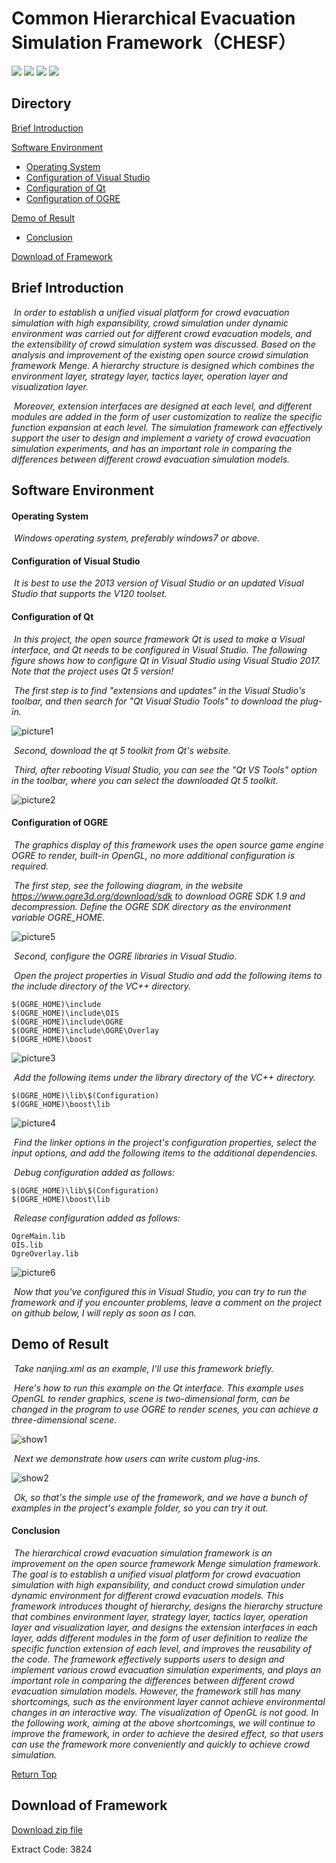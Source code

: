 # Common Hierarchical Evacuation Simulation Framework（CHESF）



 [![](https://img.shields.io/badge/library-Qt-brightgreen.svg)](https://www.qt.io/)       [![](https://img.shields.io/badge/3D-OGRE-brightgreen.svg)](https://www.ogre3d.org/)      [![](https://img.shields.io/badge/language-C%2B%2B-brightgreen.svg)](https://en.cppreference.com/w/)       [![](https://img.shields.io/badge/reference-Menge-brightgreen.svg)](https://github.com/MengeCrowdSim/Menge)



<h2 id = "目录">Directory</h2>

[Brief Introduction](#软件简介)

[Software Environment](#软件运行环境)

- [Operating System](#操作系统)
- [Configuration of Visual Studio](#VisualStudio的配置要求)
- [Configuration of Qt](#Qt的配置)
- [Configuration of OGRE](#OGRE的配置)

[Demo of Result](#效果演示)

- [Conclusion](#总结)

[Download of Framework](#框架下载)





<h2 id = "软件简介">Brief Introduction</h2>

​	*In order to establish a unified visual platform for crowd evacuation simulation with high expansibility, crowd simulation under dynamic environment was carried out for different crowd evacuation models, and the extensibility of crowd simulation system was discussed. Based on the analysis and improvement of the existing open source crowd simulation framework Menge. A hierarchy structure is designed which combines the environment layer, strategy layer, tactics layer, operation layer and visualization layer.* 			   	

​	*Moreover, extension interfaces are designed at each level, and different modules are added in the form of user customization to realize the specific function expansion at each level. The simulation framework can effectively support the user to design and implement a variety of crowd evacuation simulation experiments, and has an important role in comparing the differences between different crowd evacuation simulation models.*





<h2 id = "软件运行环境">Software Environment</h2>

<h4 id = "操作系统">Operating System</h4>

​	*Windows operating system, preferably windows7 or above.*



<h4 id = "VisualStudio的配置要求">Configuration of Visual Studio</h4>

​	*It is best to use the 2013 version of Visual Studio or an updated Visual Studio that supports the V120 toolset.*



<h4 id = "Qt的配置">Configuration of Qt</h4>

​	*In this project, the open source framework Qt is used to make a Visual interface, and Qt needs to be configured in Visual Studio. The following figure shows how to configure Qt in Visual Studio using Visual Studio 2017. Note that the project uses Qt 5 version!*

​	*The first step is to find "extensions and updates" in the Visual Studio's toolbar, and then search for "Qt Visual Studio Tools" to download the plug-in.*

![picture1](./pictures/picture1.png)



​	*Second, download the qt 5 toolkit from Qt's website.*

​	*Third, after rebooting Visual Studio, you can see the "Qt VS Tools" option in the toolbar, where you can select the downloaded Qt 5 toolkit.*

![picture2](./pictures/picture2.png)





<h4 id = "OGRE的配置">Configuration of OGRE</h4>

​	*The graphics display of this framework uses the open source game engine OGRE to render, built-in OpenGL, no more additional configuration is required.*

​	*The first step, see the following diagram, in the website https://www.ogre3d.org/download/sdk to download OGRE SDK 1.9 and decompression. Define the OGRE SDK directory as the environment variable OGRE_HOME.*

![picture5](./pictures/picture5.png)



​	*Second, configure the OGRE libraries in Visual Studio.*

​	*Open the project properties in Visual Studio and add the following items to the include directory of the VC++ directory.*

```
$(OGRE_HOME)\include
$(OGRE_HOME)\include\OIS
$(OGRE_HOME)\include\OGRE
$(OGRE_HOME)\include\OGRE\Overlay
$(OGRE_HOME)\boost
```

![picture3](./pictures/picture3.png)



​	*Add the following items under the library directory of the VC++ directory.*

```
$(OGRE_HOME)\lib\$(Configuration)
$(OGRE_HOME)\boost\lib
```

![picture4](./pictures/picture4.png)



​	*Find the linker options in the project's configuration properties, select the input options, and add the following items to the additional dependencies.*

​	*Debug configuration added as follows:*

```
$(OGRE_HOME)\lib\$(Configuration)
$(OGRE_HOME)\boost\lib
```

​	*Release configuration added as follows:*

```
OgreMain.lib
OIS.lib
OgreOverlay.lib
```

![picture6](./pictures/picture6.png)



​	*Now that you've configured this in Visual Studio, you can try to run the framework and if you encounter problems, leave a comment on the project on github below, I will reply as soon as I can.*





<h2 id = "效果演示">Demo of Result</h2>

​	*Take nanjing.xml as an example, I'll use this framework briefly.*

​	*Here's how to run this example on the Qt interface. This example uses OpenGL to render graphics, scene is two-dimensional form, can be changed in the program to use OGRE to render scenes, you can achieve a three-dimensional scene.*

![show1](./pictures/show1.gif)



​	*Next we demonstrate how users can write custom plug-ins.*

![show2](./pictures/show2.gif)



​	*Ok, so that's the simple use of the framework, and we have a bunch of examples in the project's example folder, so you can try it out.*



<h4 id = "总结">Conclusion</h4>

​	*The hierarchical crowd evacuation simulation framework  is an improvement on the open source framework Menge simulation framework. The goal is to establish a unified visual platform for crowd evacuation simulation with high expansibility, and conduct crowd simulation under dynamic environment for different crowd evacuation models. This framework introduces thought of hierarchy, designs the hierarchy structure that combines environment layer, strategy layer, tactics layer, operation layer and visualization layer, and designs the extension interfaces in each layer, adds different modules in the form of user definition to realize the specific function extension of each level, and improves the reusability of the code. The framework effectively supports users to design and implement various crowd evacuation simulation experiments, and plays an important role in comparing the differences between different crowd evacuation simulation models. However, the framework still has many shortcomings, such as the environment layer cannot achieve environmental changes in an interactive way. The visualization of OpenGL is not good. In the following work, aiming at the above shortcomings, we will continue to improve the framework, in order to achieve the desired effect, so that users can use the framework more conveniently and quickly to achieve crowd simulation.*



[Return Top](#目录)



<h2 id="框架下载">Download of Framework</h2>

[Download zip file](https://pan.baidu.com/s/1cKu5EUw9dLedlLNrf0hyzw)

Extract Code:  3824

